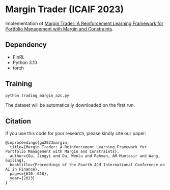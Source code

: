 # Margin Trader (ICAIF 2023)

Implementation of [Margin Trader: A Reinforcement Learning Framework for Portfolio Management with Margin and Constraints](https://dl.acm.org/doi/pdf/10.1145/3604237.3626906).

## Dependency
* FinRL
* Python 3.10
* torch

## Training
```Python
python trading_margin_a2c.py
```
The dataset will be automatically downloaded on the first run.

## Citation
If you use this code for your research, please kindly cite our paper:
```
@inproceedings{gu2023margin,
  title={Margin Trader: A Reinforcement Learning Framework for Portfolio Management with Margin and Constraints},
  author={Gu, Jingyi and Du, Wenlu and Rahman, AM Muntasir and Wang, Guiling},
  booktitle={Proceedings of the Fourth ACM International Conference on AI in Finance},
  pages={610--618},
  year={2023}
}
```

